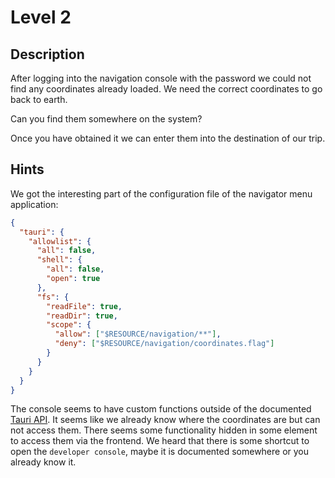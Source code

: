 # Level 2

## Description

After logging into the navigation console with the password we could not find
any coordinates already loaded. We need the correct coordinates to go back to earth.

Can you find them somewhere on the system?

Once you have obtained it we can enter them into the destination of our trip.

## Hints

We got the interesting part of the configuration file of the navigator menu application:

```json
{
  "tauri": {
    "allowlist": {
      "all": false,
      "shell": {
        "all": false,
        "open": true
      },
      "fs": {
        "readFile": true,
        "readDir": true,
        "scope": {
          "allow": ["$RESOURCE/navigation/**"],
          "deny": ["$RESOURCE/navigation/coordinates.flag"]
        }
      }
    }
  }
}
```

The console seems to have custom functions outside of the documented [Tauri API](https://tauri.app/v1/api/js/).
It seems like we already know where the coordinates are but can not access them.
There seems some functionality hidden in some element to access them via the frontend.
We heard that there is some shortcut to open the `developer console`, maybe it is documented somewhere or you already know it.
